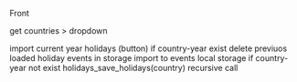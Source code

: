 Front

get countries > dropdown

import current year holidays (button)
if country-year exist
    delete previuos loaded holiday events in storage
    import to events local storage
if country-year not exist
    holidays_save_holidays(country)
    recursive call
